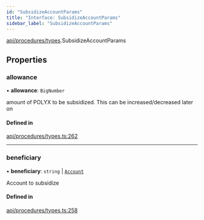 ```yaml
---
id: "SubsidizeAccountParams"
title: "Interface: SubsidizeAccountParams"
sidebar_label: "SubsidizeAccountParams"
---
```


[api/procedures/types](../../../../../modules/API/Procedures/Types/Types.md).SubsidizeAccountParams

## Properties

### allowance

• **allowance**: `BigNumber`

amount of POLYX to be subsidized. This can be increased/decreased later on

#### Defined in

[api/procedures/types.ts:262](https://github.com/PolymeshAssociation/polymesh-sdk/blob/91c2d2d8/src/api/procedures/types.ts#L262)

___

### beneficiary

• **beneficiary**: `string` \| [`Account`](../../../../../classes/API/Entities/Account/Account.md)

Account to subsidize

#### Defined in

[api/procedures/types.ts:258](https://github.com/PolymeshAssociation/polymesh-sdk/blob/91c2d2d8/src/api/procedures/types.ts#L258)
